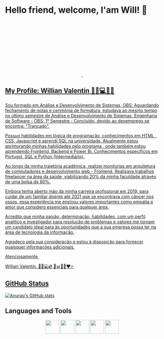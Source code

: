 # Hello friend, welcome, I'am Will! 👋

<div align="center">
<a href="https://github.com/WillTechWork">
<img height="180" src"https://github-readme-stats.vercel.app/api?username=WillTechWork&show_icons=true&theme=dracula&include_all_commits=true&count_private=true"/>
<img height="180" src"https://github-readme-stats.vercel.app/api/top-langs/?username=WillTechWork&layout=compact&langs_count=7&theme=dracula"/>
</div>

## My Profile: Willian Valentin 👨🏻💻🤖🤓
<p> Sou formado em Análise e Desenvolvimento de Sistemas, OBS: Aguardando fechamento de notas e cerimônia de formatura, estudava ao mesmo tempo no último semestre de Análise e Desenvolvimento de Sistemas, Engenharia de Software - OBS:  1º Semestre - Concluído, devido ao desemprego se encontra: "Trancado". 
 
Possuo habilidades em lógica de programação, conhecimentos em HTML , CSS, Javascript e aprendi SQL na universidade. Atualmente estou aprimorando minhas habilidades pelo programa <FordEnter>, onde também estou aprendendo Frontend, Backend e Power Bi. Conhecimentos específicos em Portugol, SQL e Python (Intermediário).
 
Ao longo da minha trajetória acadêmica, realizei monitorias em arquitetura de computadores e desenvolvimento web - Frontend. Realizava trabalhos freelancer na área da saúde, viabilizando 20% da minha faculdade através de uma bolsa de 80%.
 
Embora tenha aberto mão da minha carreira profissional em 2019, para cuidar de um familiar doente até 2021 que se encontrava com câncer nos ossos, essa experiência me ensinou valores importantes como empatia e amor que considero essenciais para qualquer área.
 
Acredito que minha paixão, determinação, habilidades, com um perfil analítico e investigador para resolução de problemas e valores me tornam um candidato ideal para às oportunidades que a sua empresa possa ter na área de tecnologia da informação.
 
Agradeço pela sua consideração e estou à disposição para fornecer quaisquer informações adicionais.
 
Atenciosamente,
 
Willian Valentin. 👨🏻💻💿 💾📊🤖🤓❤️🔥</p>

## GitHub Status
[![Anurag's GitHub stats](https://github-readme-stats.vercel.app/api?username=WillTechWork)](https://github.com/WillTechWork/github-readme-stats)

## Languages and Tools

<div align="center">
<img height="45" widht="55" src="https://cdn.jsdelivr.net/gh/devicons/devicon/icons/adonisjs/adonisjs-original.svg"/>
<img height="45" widht="55" src="https://cdn.jsdelivr.net/gh/devicons/devicon/icons/adonisjs/adonisjs-original.svg"/>
<img height="45" widht="55" src="https://cdn.jsdelivr.net/gh/devicons/devicon/icons/adonisjs/adonisjs-original.svg"/>
<img height="45" widht="55" src="https://cdn.jsdelivr.net/gh/devicons/devicon/icons/adonisjs/adonisjs-original.svg"/>
<img height="45" widht="55" src="https://cdn.jsdelivr.net/gh/devicons/devicon/icons/adonisjs/adonisjs-original.svg"/>
</div>          
                  
<!--
**WillTechWork/WillTechWork** is a ✨ _special_ ✨ repository because its `README.md` (this file) appears on your GitHub profile.

Here are some ideas to get you started:

- 🔭 I’m currently working on ...
- 🌱 I’m currently learning ...
- 👯 I’m looking to collaborate on ...
- 🤔 I’m looking for help with ...
- 💬 Ask me about ...
- 📫 How to reach me: ...
- 😄 Pronouns: ...
- ⚡ Fun fact: ...
-->
